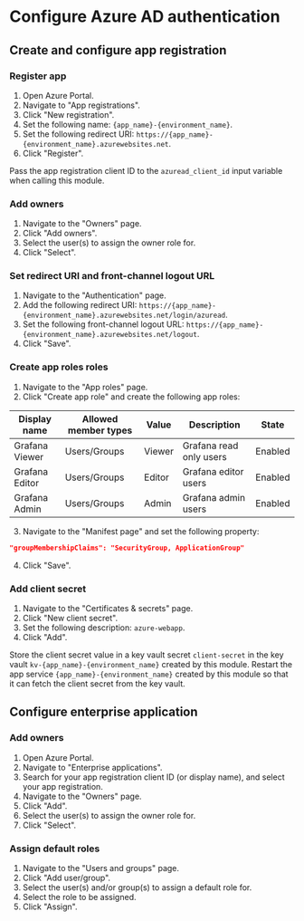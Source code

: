 # Configure Azure AD authentication

## Create and configure app registration

### Register app

1) Open Azure Portal.
2) Navigate to "App registrations".
3) Click "New registration".
4) Set the following name: `{app_name}-{environment_name}`.
5) Set the following redirect URI: `https://{app_name}-{environment_name}.azurewebsites.net`.
6) Click "Register".

Pass the app registration client ID to the `azuread_client_id` input variable when calling this module.

### Add owners

1) Navigate to the "Owners" page.
2) Click "Add owners".
3) Select the user(s) to assign the owner role for.
4) Click "Select".

### Set redirect URI and front-channel logout URL

1) Navigate to the "Authentication" page.
2) Add the following redirect URI: `https://{app_name}-{environment_name}.azurewebsites.net/login/azuread`.
3) Set the following front-channel logout URL: `https://{app_name}-{environment_name}.azurewebsites.net/logout`.
4) Click "Save".

### Create app roles roles

1) Navigate to the "App roles" page.
2) Click "Create app role" and create the following app roles:

| Display name   | Allowed member types | Value  | Description             | State   |
| -------------- | -------------------- | ------ | ----------------------- | ------- |
| Grafana Viewer | Users/Groups         | Viewer | Grafana read only users | Enabled |
| Grafana Editor | Users/Groups         | Editor | Grafana editor users    | Enabled |
| Grafana Admin  | Users/Groups         | Admin  | Grafana admin users     | Enabled |

3) Navigate to the "Manifest page" and set the following property:

```json
"groupMembershipClaims": "SecurityGroup, ApplicationGroup"
```

4) Click "Save".

### Add client secret

1) Navigate to the "Certificates & secrets" page.
2) Click "New client secret".
3) Set the following description: `azure-webapp`.
4) Click "Add".

Store the client secret value in a key vault secret `client-secret` in the key vault `kv-{app_name}-{environment_name}` created by this module. Restart the app service `{app_name}-{environment_name}` created by this module so that it can fetch the client secret from the key vault.

## Configure enterprise application

### Add owners

1) Open Azure Portal.
2) Navigate to "Enterprise applications".
3) Search for your app registration client ID (or display name), and select your app registration.
4) Navigate to the "Owners" page.
5) Click "Add".
6) Select the user(s) to assign the owner role for.
7) Click "Select".

### Assign default roles

1) Navigate to the "Users and groups" page.
2) Click "Add user/group".
3) Select the user(s) and/or group(s) to assign a default role for.
4) Select the role to be assigned.
5) Click "Assign".
